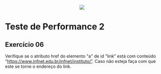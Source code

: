 <p align="center">
    <img src="https://www.infnet.edu.br/infnet/wp-content/themes/infnet.homepage//assets/img/LogoInfnetRodape.png"/>
</p>

# Teste de Performance 2

## Exercício 06

Verifique se o atributo href do elemento "a" de id ”link” está com conteúdo “https://www.infnet.edu.br/infnet/instituto/”. Caso não esteja faça com que este se torne o endereço do link.